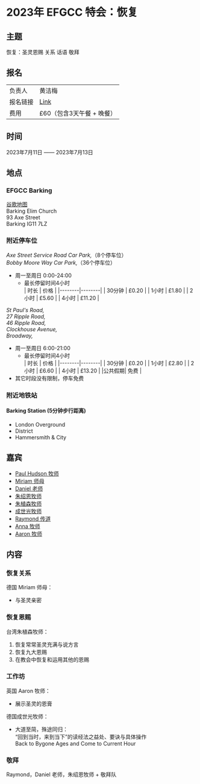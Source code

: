 # 2023年 EFGCC 特会：恢复

## 主题
恢复：圣灵恩赐 关系 话语 敬拜

## 报名

|      |     |
|------|-----|
|负责人|黄洁梅|
|报名链接|[Link]()|
|费用|£60（包含3天午餐 + 晚餐）|

## 时间

2023年7月11日 —— 2023年7月13日

## 地点

### **EFGCC Barking**

[谷歌地图](https://goo.gl/maps/PiYG1uYFuWBrxpc59)  
Barking Elim Church  
93 Axe Street  
Barking IG11 7LZ  

### **附近停车位**

_Axe Street Service Road Car Park,_（8个停车位）  
_Bobby Moore Way Car Park,_（36个停车位）  
- 周一至周日 0:00-24:00  
  - 最长停留时间4小时  
    |  时长  |  价格  |
    |--------|--------|
    | 30分钟 | £0.20  | 
    | 1小时  | £1.80  | 
    | 2小时  | £5.60  | 
    | 4小时  | £11.20 | 

_St Paul's Road,_   
_27 Ripple Road,_   
_46 Ripple Road,_  
_Clockhouse Avenue,_  
_Broadway,_  
- 周一至周日 6:00-21:00  
  - 最长停留时间4小时  
    |  时长  |  价格  |
    |--------|--------|
    | 30分钟 | £0.20  | 
    | 1小时  | £2.80  | 
    | 2小时  | £6.60  | 
    | 4小时  | £13.20 | 
    |公共假期|  免费  | 
- 其它时段没有限制，停车免费

### **附近地铁站**

#### Barking Station (5分钟步行距离)
- London Overground
- District
- Hammersmith & City

## 嘉宾
- [Paul Hudson 牧师](speakers/paul_hudson/)
- [Miriam 师母](speakers/miriam_domes/)
- [Daniel 老师](speakers/daniel_leo/)
- [朱绍恩牧师](speakers/david_chu/)
- [朱植森牧师](speakers/peter_chu/)
- [成世光牧师](speakers/shiguang_cheng/)
- [Raymond 传道](speakers/raymond_wang/)
- [Anna 牧师](speakers/anna_chan/)
- [Aaron 牧师](speakers/aaron_chan/)

## 内容

### 恢复关系
德国 Miriam 师母：
- 与圣灵亲密

### 恢复恩赐
台湾朱植森牧师：
1. 恢复常常圣灵充满与说方言
2. 恢复九大恩赐
3. 在教会中恢复和运用其他的恩赐

### 工作坊
英国 Aaron 牧师：
- 展示圣灵的恩膏

德国成世光牧师：
- 大道至简，殊途同归：  
  “回到当时，来到当下”的读经法之益处、要诀与具体操作  
  Back to Bygone Ages and Come to Current Hour

### 敬拜
Raymond，Daniel 老师，朱绍恩牧师 + 敬拜队

